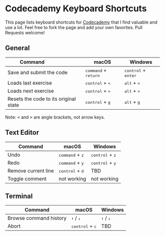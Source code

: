 # Codecademy Keyboard Shortcuts

This page lists keyboard shortcuts for [Codecademy](https://www.codecademy.com) that I find valuable and use a lot. Feel free to fork the page and add your own favorites. Pull Requests welcome!

## General

| Command  &nbsp;&nbsp;&nbsp;&nbsp;&nbsp;    &nbsp;&nbsp;&nbsp;&nbsp;&nbsp;    &nbsp;&nbsp;&nbsp;&nbsp;&nbsp;   | macOS | Windows | 
| ------- | -------- | ------- |
| Save and submit the code | <kbd>command</kbd> + <kbd>return</kbd> | <kbd>control</kbd> + <kbd>enter</kbd> |
| Loads last exercise                   | <kbd>control</kbd> + <kbd><</kbd> | <kbd>alt</kbd> + <kbd><</kbd> |
| Loads next exercise                   | <kbd>control</kbd> + <kbd>></kbd> | <kbd>alt</kbd> + <kbd>></kbd> |
| Resets the code to its original state | <kbd>control</kbd> + <kbd>g</kbd> | <kbd>alt</kbd> + <kbd>g</kbd> |

Note: <kbd><</kbd> and <kbd>></kbd> are angle brackets, not arrow keys.

## Text Editor

| Command                               | macOS    | Windows |
| ------------------------------------- | -------- | ------- |
| Undo                               | <kbd>command</kbd> + <kbd>z</kbd> | <kbd>control</kbd> + <kbd>z</kbd> |
| Redo                           | <kbd>command</kbd> + <kbd>y</kbd> | <kbd>control</kbd> + <kbd>y</kbd> |
| Remove current line| <kbd>control</kbd> + <kbd>d</kbd> | TBD |
| Toggle comment | not working | not working |

## Terminal

| Command | macOS | Windows |
| ------- | -------- | ------- |
| Browse command history | <kbd>↑</kbd> / <kbd>↓</kbd> | <kbd>↑</kbd> / <kbd>↓</kbd> |
| Abort | <kbd>control</kbd> + <kbd>c</kbd> | TBD |

